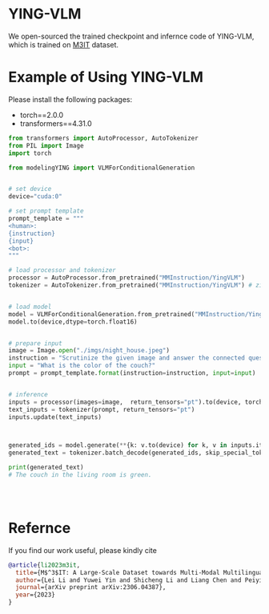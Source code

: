 # YING-VLM

We open-sourced the trained checkpoint and infernce code of YING-VLM, which is trained on [M3IT](https://huggingface.co/datasets/MMInstruction/M3IT) dataset.


# Example of Using YING-VLM

Please install the following packages:
- torch==2.0.0
- transformers==4.31.0

```python
from transformers import AutoProcessor, AutoTokenizer
from PIL import Image
import torch

from modelingYING import VLMForConditionalGeneration


# set device
device="cuda:0"

# set prompt template
prompt_template = """
<human>:
{instruction}
{input}
<bot>:
"""

# load processor and tokenizer
processor = AutoProcessor.from_pretrained("MMInstruction/YingVLM")
tokenizer = AutoTokenizer.from_pretrained("MMInstruction/YingVLM") # ziya is not available right now 


# load model
model = VLMForConditionalGeneration.from_pretrained("MMInstruction/YingVLM")
model.to(device,dtype=torch.float16)


# prepare input
image = Image.open("./imgs/night_house.jpeg")
instruction = "Scrutinize the given image and answer the connected question."
input = "What is the color of the couch?"
prompt = prompt_template.format(instruction=instruction, input=input)


# inference
inputs = processor(images=image,  return_tensors="pt").to(device, torch.float16)
text_inputs = tokenizer(prompt, return_tensors="pt")
inputs.update(text_inputs)



generated_ids = model.generate(**{k: v.to(device) for k, v in inputs.items()}, img_num=1, max_new_tokens=128, do_sample=False)
generated_text = tokenizer.batch_decode(generated_ids, skip_special_tokens=True)[0].split("\n")[0] # \n is the end token

print(generated_text)
# The couch in the living room is green.





```



# Refernce

If you find our work useful, please kindly cite
```bib
@article{li2023m3it,
  title={M$^3$IT: A Large-Scale Dataset towards Multi-Modal Multilingual Instruction Tuning},
  author={Lei Li and Yuwei Yin and Shicheng Li and Liang Chen and Peiyi Wang and Shuhuai Ren and Mukai Li and Yazheng Yang and Jingjing Xu and Xu Sun and Lingpeng Kong and Qi Liu},
  journal={arXiv preprint arXiv:2306.04387},
  year={2023}
}
```